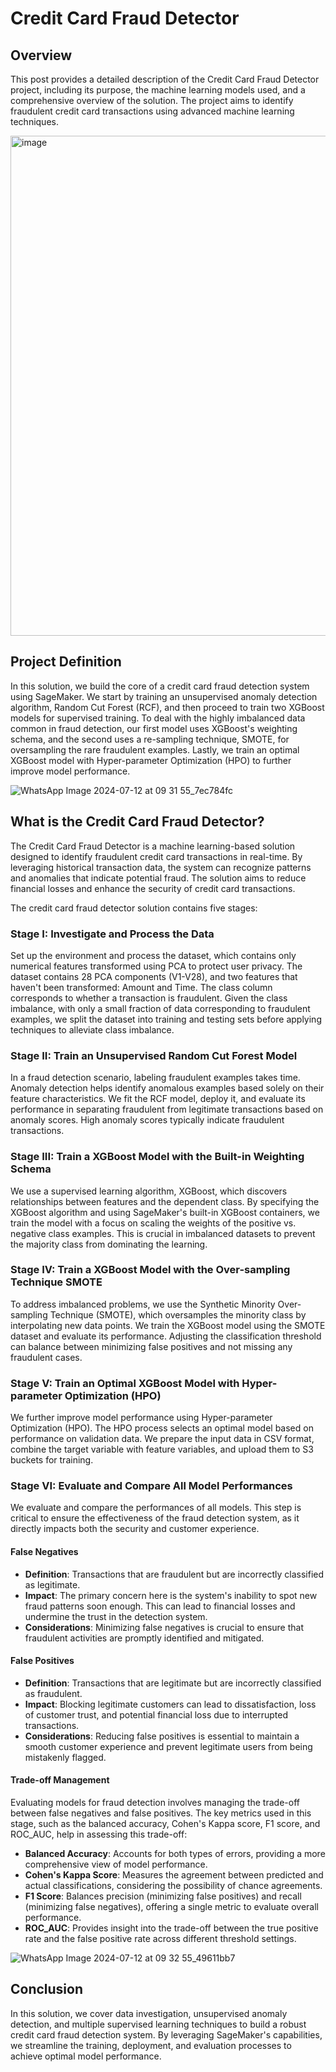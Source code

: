 # Credit Card Fraud Detector

## Overview
This post provides a detailed description of the Credit Card Fraud Detector project, including its purpose, the machine learning models used, and a comprehensive overview of the solution. The project aims to identify fraudulent credit card transactions using advanced machine learning techniques.

<img width="800" alt="image" src="https://github.com/user-attachments/assets/5ed97ae7-ab21-463a-8f5a-32a0e497ede6">

## Project Definition
In this solution, we build the core of a credit card fraud detection system using SageMaker. We start by training an unsupervised anomaly detection algorithm, Random Cut Forest (RCF), and then proceed to train two XGBoost models for supervised training. To deal with the highly imbalanced data common in fraud detection, our first model uses XGBoost's weighting schema, and the second uses a re-sampling technique, SMOTE, for oversampling the rare fraudulent examples. Lastly, we train an optimal XGBoost model with Hyper-parameter Optimization (HPO) to further improve model performance.

![WhatsApp Image 2024-07-12 at 09 31 55_7ec784fc](https://github.com/user-attachments/assets/58d06990-97d6-44c4-afb2-1c7bf5bccec5)

## What is the Credit Card Fraud Detector?
The Credit Card Fraud Detector is a machine learning-based solution designed to identify fraudulent credit card transactions in real-time. By leveraging historical transaction data, the system can recognize patterns and anomalies that indicate potential fraud. The solution aims to reduce financial losses and enhance the security of credit card transactions.

The credit card fraud detector solution contains five stages:

### Stage I: Investigate and Process the Data
Set up the environment and process the dataset, which contains only numerical features transformed using PCA to protect user privacy. The dataset contains 28 PCA components (V1-V28), and two features that haven't been transformed: Amount and Time. The class column corresponds to whether a transaction is fraudulent. Given the class imbalance, with only a small fraction of data corresponding to fraudulent examples, we split the dataset into training and testing sets before applying techniques to alleviate class imbalance.

### Stage II: Train an Unsupervised Random Cut Forest Model
In a fraud detection scenario, labeling fraudulent examples takes time. Anomaly detection helps identify anomalous examples based solely on their feature characteristics. We fit the RCF model, deploy it, and evaluate its performance in separating fraudulent from legitimate transactions based on anomaly scores. High anomaly scores typically indicate fraudulent transactions.

### Stage III: Train a XGBoost Model with the Built-in Weighting Schema
We use a supervised learning algorithm, XGBoost, which discovers relationships between features and the dependent class. By specifying the XGBoost algorithm and using SageMaker's built-in XGBoost containers, we train the model with a focus on scaling the weights of the positive vs. negative class examples. This is crucial in imbalanced datasets to prevent the majority class from dominating the learning.

### Stage IV: Train a XGBoost Model with the Over-sampling Technique SMOTE
To address imbalanced problems, we use the Synthetic Minority Over-sampling Technique (SMOTE), which oversamples the minority class by interpolating new data points. We train the XGBoost model using the SMOTE dataset and evaluate its performance. Adjusting the classification threshold can balance between minimizing false positives and not missing any fraudulent cases.

### Stage V: Train an Optimal XGBoost Model with Hyper-parameter Optimization (HPO)
We further improve model performance using Hyper-parameter Optimization (HPO). The HPO process selects an optimal model based on performance on validation data. We prepare the input data in CSV format, combine the target variable with feature variables, and upload them to S3 buckets for training.

### Stage VI: Evaluate and Compare All Model Performances
We evaluate and compare the performances of all models. This step is critical to ensure the effectiveness of the fraud detection system, as it directly impacts both the security and customer experience.

#### False Negatives
- **Definition**: Transactions that are fraudulent but are incorrectly classified as legitimate.
- **Impact**: The primary concern here is the system's inability to spot new fraud patterns soon enough. This can lead to financial losses and undermine the trust in the detection system.
- **Considerations**: Minimizing false negatives is crucial to ensure that fraudulent activities are promptly identified and mitigated.

#### False Positives
- **Definition**: Transactions that are legitimate but are incorrectly classified as fraudulent.
- **Impact**: Blocking legitimate customers can lead to dissatisfaction, loss of customer trust, and potential financial loss due to interrupted transactions.
- **Considerations**: Reducing false positives is essential to maintain a smooth customer experience and prevent legitimate users from being mistakenly flagged.

#### Trade-off Management

Evaluating models for fraud detection involves managing the trade-off between false negatives and false positives. The key metrics used in this stage, such as the balanced accuracy, Cohen's Kappa score, F1 score, and ROC_AUC, help in assessing this trade-off:

- **Balanced Accuracy**: Accounts for both types of errors, providing a more comprehensive view of model performance.
- **Cohen's Kappa Score**: Measures the agreement between predicted and actual classifications, considering the possibility of chance agreements.
- **F1 Score**: Balances precision (minimizing false positives) and recall (minimizing false negatives), offering a single metric to evaluate overall performance.
- **ROC_AUC**: Provides insight into the trade-off between the true positive rate and the false positive rate across different threshold settings.

![WhatsApp Image 2024-07-12 at 09 32 55_49611bb7](https://github.com/user-attachments/assets/7114465f-af93-4add-ab7f-03e333bae721)

## Conclusion
In this solution, we cover data investigation, unsupervised anomaly detection, and multiple supervised learning techniques to build a robust credit card fraud detection system. By leveraging SageMaker's capabilities, we streamline the training, deployment, and evaluation processes to achieve optimal model performance.
